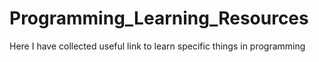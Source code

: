 # Programming_Learning_Resources
Here I have collected useful link to learn specific things in programming
